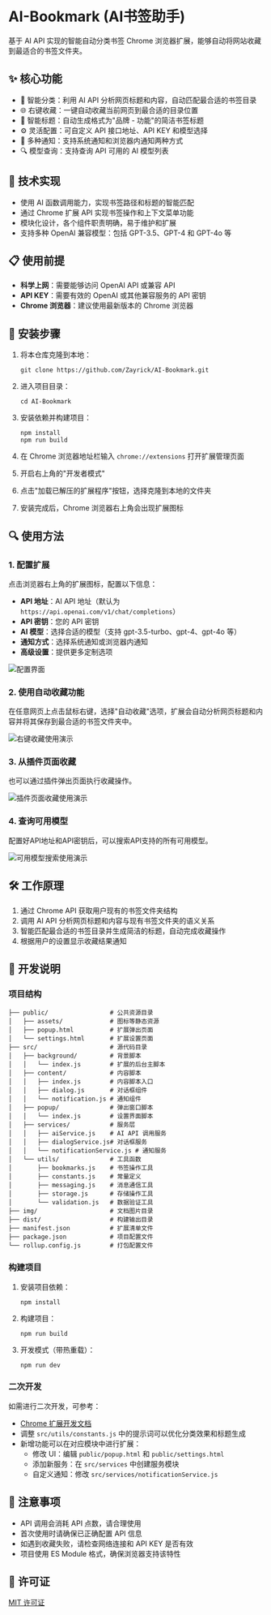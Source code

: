 # AI-Bookmark (AI书签助手)

基于 AI API 实现的智能自动分类书签 Chrome 浏览器扩展，能够自动将网站收藏到最适合的书签文件夹。

## ✨ 核心功能

- 🤖 智能分类：利用 AI API 分析网页标题和内容，自动匹配最合适的书签目录
- 🌐 右键收藏：一键自动收藏当前网页到最合适的目录位置
- 📝 智能标题：自动生成格式为"品牌 - 功能"的简洁书签标题
- ⚙️ 灵活配置：可自定义 API 接口地址、API KEY 和模型选择
- 📢 多种通知：支持系统通知和浏览器内通知两种方式
- 🔍 模型查询：支持查询 API 可用的 AI 模型列表

## 🔧 技术实现

- 使用 AI 函数调用能力，实现书签路径和标题的智能匹配
- 通过 Chrome 扩展 API 实现书签操作和上下文菜单功能
- 模块化设计，各个组件职责明确，易于维护和扩展
- 支持多种 OpenAI 兼容模型：包括 GPT-3.5、GPT-4 和 GPT-4o 等

## 📋 使用前提

- **科学上网**：需要能够访问 OpenAI API 或兼容 API
- **API KEY**：需要有效的 OpenAI 或其他兼容服务的 API 密钥
- **Chrome 浏览器**：建议使用最新版本的 Chrome 浏览器

## 🚀 安装步骤

1. 将本仓库克隆到本地：
   ```
   git clone https://github.com/Zayrick/AI-Bookmark.git
   ```

2. 进入项目目录：
   ```
   cd AI-Bookmark
   ```

3. 安装依赖并构建项目：
   ```
   npm install
   npm run build
   ```

4. 在 Chrome 浏览器地址栏输入 `chrome://extensions` 打开扩展管理页面

5. 开启右上角的"开发者模式"

6. 点击"加载已解压的扩展程序"按钮，选择克隆到本地的文件夹

7. 安装完成后，Chrome 浏览器右上角会出现扩展图标

## 🔍 使用方法

### 1. 配置扩展

点击浏览器右上角的扩展图标，配置以下信息：
- **API 地址**：AI API 地址（默认为 `https://api.openai.com/v1/chat/completions`）
- **API 密钥**：您的 API 密钥
- **AI 模型**：选择合适的模型（支持 gpt-3.5-turbo、gpt-4、gpt-4o 等）
- **通知方式**：选择系统通知或浏览器内通知
- **高级设置**：提供更多定制选项

![配置界面](/img/config.png)

### 2. 使用自动收藏功能

在任意网页上点击鼠标右键，选择"自动收藏"选项，扩展会自动分析网页标题和内容并将其保存到最合适的书签文件夹中。

![右键收藏使用演示](/img/use1.gif)

### 3. 从插件页面收藏

也可以通过插件弹出页面执行收藏操作。

![插件页面收藏使用演示](/img/use2.gif)

### 4. 查询可用模型

配置好API地址和API密钥后，可以搜索API支持的所有可用模型。

![可用模型搜索使用演示](/img/use3.gif)

## 🛠️ 工作原理

1. 通过 Chrome API 获取用户现有的书签文件夹结构
2. 调用 AI API 分析网页标题和内容与现有书签文件夹的语义关系
3. 智能匹配最合适的书签目录并生成简洁的标题，自动完成收藏操作
4. 根据用户的设置显示收藏结果通知

## 🔄 开发说明

### 项目结构
```
├── public/                 # 公共资源目录
│   ├── assets/             # 图标等静态资源
│   ├── popup.html          # 扩展弹出页面
│   └── settings.html       # 扩展设置页面
├── src/                    # 源代码目录
│   ├── background/         # 背景脚本
│   │   └── index.js        # 扩展的后台主脚本
│   ├── content/            # 内容脚本
│   │   ├── index.js        # 内容脚本入口
│   │   ├── dialog.js       # 对话框组件
│   │   └── notification.js # 通知组件
│   ├── popup/              # 弹出窗口脚本
│   │   └── index.js        # 设置界面脚本
│   ├── services/           # 服务层
│   │   ├── aiService.js    # AI API 调用服务
│   │   ├── dialogService.js# 对话框服务
│   │   └── notificationService.js # 通知服务
│   └── utils/              # 工具函数
│       ├── bookmarks.js    # 书签操作工具
│       ├── constants.js    # 常量定义
│       ├── messaging.js    # 消息通信工具
│       ├── storage.js      # 存储操作工具
│       └── validation.js   # 数据验证工具
├── img/                    # 文档图片目录
├── dist/                   # 构建输出目录
├── manifest.json           # 扩展清单文件
├── package.json            # 项目配置文件
└── rollup.config.js        # 打包配置文件
```

### 构建项目
1. 安装项目依赖：
   ```
   npm install
   ```

2. 构建项目：
   ```
   npm run build
   ```

3. 开发模式（带热重载）：
   ```
   npm run dev
   ```

### 二次开发
如需进行二次开发，可参考：
- [Chrome 扩展开发文档](https://developer.chrome.com/docs/extensions/get-started/tutorial/hello-world?hl=zh-cn)
- 调整 `src/utils/constants.js` 中的提示词可以优化分类效果和标题生成
- 新增功能可以在对应模块中进行扩展：
  - 修改 UI：编辑 `public/popup.html` 和 `public/settings.html`
  - 添加新服务：在 `src/services` 中创建服务模块
  - 自定义通知：修改 `src/services/notificationService.js`

## 📝 注意事项

- API 调用会消耗 API 点数，请合理使用
- 首次使用时请确保已正确配置 API 信息
- 如遇到收藏失败，请检查网络连接和 API KEY 是否有效
- 项目使用 ES Module 格式，确保浏览器支持该特性

## 📜 许可证

[MIT 许可证](LICENSE)
